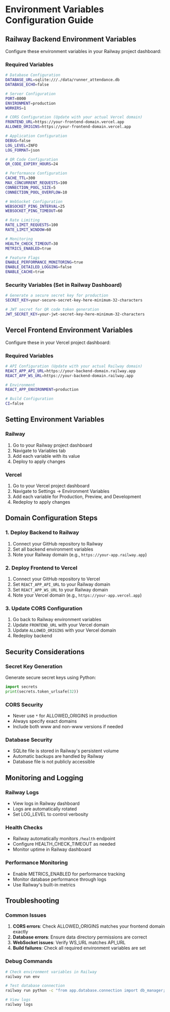 # Environment Variables Configuration Guide

## Railway Backend Environment Variables

Configure these environment variables in your Railway project dashboard:

### Required Variables
```bash
# Database Configuration
DATABASE_URL=sqlite:///./data/runner_attendance.db
DATABASE_ECHO=false

# Server Configuration
PORT=8000
ENVIRONMENT=production
WORKERS=1

# CORS Configuration (Update with your actual Vercel domain)
FRONTEND_URL=https://your-frontend-domain.vercel.app
ALLOWED_ORIGINS=https://your-frontend-domain.vercel.app

# Application Configuration
DEBUG=false
LOG_LEVEL=INFO
LOG_FORMAT=json

# QR Code Configuration
QR_CODE_EXPIRY_HOURS=24

# Performance Configuration
CACHE_TTL=300
MAX_CONCURRENT_REQUESTS=100
CONNECTION_POOL_SIZE=5
CONNECTION_POOL_OVERFLOW=10

# WebSocket Configuration
WEBSOCKET_PING_INTERVAL=25
WEBSOCKET_PING_TIMEOUT=60

# Rate Limiting
RATE_LIMIT_REQUESTS=100
RATE_LIMIT_WINDOW=60

# Monitoring
HEALTH_CHECK_TIMEOUT=30
METRICS_ENABLED=true

# Feature Flags
ENABLE_PERFORMANCE_MONITORING=true
ENABLE_DETAILED_LOGGING=false
ENABLE_CACHE=true
```

### Security Variables (Set in Railway Dashboard)
```bash
# Generate a secure secret key for production
SECRET_KEY=your-secure-secret-key-here-minimum-32-characters

# JWT secret for QR code token generation
JWT_SECRET_KEY=your-jwt-secret-key-here-minimum-32-characters
```

## Vercel Frontend Environment Variables

Configure these in your Vercel project dashboard:

### Required Variables
```bash
# API Configuration (Update with your actual Railway domain)
REACT_APP_API_URL=https://your-backend-domain.railway.app
REACT_APP_WS_URL=https://your-backend-domain.railway.app

# Environment
REACT_APP_ENVIRONMENT=production

# Build Configuration
CI=false
```

## Setting Environment Variables

### Railway
1. Go to your Railway project dashboard
2. Navigate to Variables tab
3. Add each variable with its value
4. Deploy to apply changes

### Vercel
1. Go to your Vercel project dashboard
2. Navigate to Settings → Environment Variables
3. Add each variable for Production, Preview, and Development
4. Redeploy to apply changes

## Domain Configuration Steps

### 1. Deploy Backend to Railway
1. Connect your GitHub repository to Railway
2. Set all backend environment variables
3. Note your Railway domain (e.g., `https://your-app.railway.app`)

### 2. Deploy Frontend to Vercel
1. Connect your GitHub repository to Vercel
2. Set `REACT_APP_API_URL` to your Railway domain
3. Set `REACT_APP_WS_URL` to your Railway domain
4. Note your Vercel domain (e.g., `https://your-app.vercel.app`)

### 3. Update CORS Configuration
1. Go back to Railway environment variables
2. Update `FRONTEND_URL` with your Vercel domain
3. Update `ALLOWED_ORIGINS` with your Vercel domain
4. Redeploy backend

## Security Considerations

### Secret Key Generation
Generate secure secret keys using Python:
```python
import secrets
print(secrets.token_urlsafe(32))
```

### CORS Security
- Never use `*` for ALLOWED_ORIGINS in production
- Always specify exact domains
- Include both www and non-www versions if needed

### Database Security
- SQLite file is stored in Railway's persistent volume
- Automatic backups are handled by Railway
- Database file is not publicly accessible

## Monitoring and Logging

### Railway Logs
- View logs in Railway dashboard
- Logs are automatically rotated
- Set LOG_LEVEL to control verbosity

### Health Checks
- Railway automatically monitors `/health` endpoint
- Configure HEALTH_CHECK_TIMEOUT as needed
- Monitor uptime in Railway dashboard

### Performance Monitoring
- Enable METRICS_ENABLED for performance tracking
- Monitor database performance through logs
- Use Railway's built-in metrics

## Troubleshooting

### Common Issues
1. **CORS errors**: Check ALLOWED_ORIGINS matches your frontend domain exactly
2. **Database errors**: Ensure data directory permissions are correct
3. **WebSocket issues**: Verify WS_URL matches API_URL
4. **Build failures**: Check all required environment variables are set

### Debug Commands
```bash
# Check environment variables in Railway
railway run env

# Test database connection
railway run python -c "from app.database.connection import db_manager; print(db_manager.check_health())"

# View logs
railway logs
```